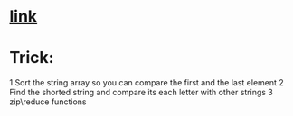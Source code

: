 # [link](https://leetcode.com/problems/longest-common-prefix/description/)
# Trick:
1 Sort the string array so you can compare the first and the last element
2 Find the shorted string and compare its each letter with other strings
3 zip\reduce functions
